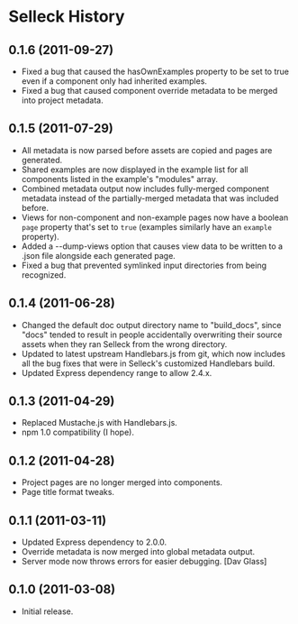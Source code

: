 Selleck History
===============

0.1.6 (2011-09-27)
------------------

* Fixed a bug that caused the hasOwnExamples property to be set to true even if
  a component only had inherited examples.
* Fixed a bug that caused component override metadata to be merged into project
  metadata.

0.1.5 (2011-07-29)
------------------

* All metadata is now parsed before assets are copied and pages are generated.
* Shared examples are now displayed in the example list for all components
  listed in the example's "modules" array.
* Combined metadata output now includes fully-merged component metadata instead
  of the partially-merged metadata that was included before.
* Views for non-component and non-example pages now have a boolean `page`
  property that's set to `true` (examples similarly have an `example` property).
* Added a --dump-views option that causes view data to be written to a .json
  file alongside each generated page.
* Fixed a bug that prevented symlinked input directories from being recognized.


0.1.4 (2011-06-28)
------------------

* Changed the default doc output directory name to "build_docs", since "docs"
  tended to result in people accidentally overwriting their source assets when
  they ran Selleck from the wrong directory.
* Updated to latest upstream Handlebars.js from git, which now includes all
  the bug fixes that were in Selleck's customized Handlebars build.
* Updated Express dependency range to allow 2.4.x.


0.1.3 (2011-04-29)
------------------

* Replaced Mustache.js with Handlebars.js.
* npm 1.0 compatibility (I hope).


0.1.2 (2011-04-28)
------------------

* Project pages are no longer merged into components.
* Page title format tweaks.


0.1.1 (2011-03-11)
------------------

* Updated Express dependency to 2.0.0.
* Override metadata is now merged into global metadata output.
* Server mode now throws errors for easier debugging. [Dav Glass]


0.1.0 (2011-03-08)
------------------

* Initial release.
